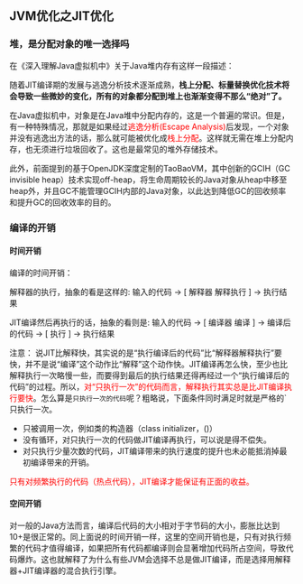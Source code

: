 ## JVM优化之JIT优化

### 堆，是分配对象的唯一选择吗

在《深入理解Java虚拟机中》关于Java堆内存有这样一段描述：

随着JIT编译期的发展与逃逸分析技术逐渐成熟，**栈上分配、标量替换优化技术将会导致一些微妙的变化，所有的对象都分配到堆上也渐渐变得不那么“绝对”了。**

在Java虚拟机中，对象是在Java堆中分配内存的，这是一个普遍的常识。但是，有一种特殊情况，那就是如果经过<font color = 'red'>逃逸分析(Escape Analysis)</font>后发现，一个对象并没有逃逸出方法的话，那么就可能被优化成<font color = 'red'>栈上分配</font>。这样就无需在堆上分配内存，也无须进行垃圾回收了。这也是最常见的堆外存储技术。

此外，前面提到的基于OpenJDK深度定制的TaoBaoVM，其中创新的GCIH（GC invisible heap）技术实现off-heap，将生命周期较长的Java对象从heap中移至heap外，并且GC不能管理GCIH内部的Java对象，以此达到降低GC的回收频率和提升GC的回收效率的目的。

### 编译的开销

#### 时间开销

编译的时间开销：

解释器的执行，抽象的看是这样的:
输入的代码 -> [ 解释器 解释执行 ] -> 执行结果

JIT编译然后再执行的话，抽象的看则是:
输入的代码 -> [ 编译器 编译 ] -> 编译后的代码 -> [ 执行 ] -> 执行结果

注意：
说JIT比解释快，其实说的是“执行编译后的代码”比“解释器解释执行”要快，并不是说“编译”这个动作比“解释”这个动作快。JIT编译再怎么快，至少也比解释执行一次略慢一些，而要得到最后的执行结果还得再经过一个“执行编译后的代码”的过程。所以，<font color = 'red'>对“只执行一次”的代码而言，解释执行其实总是比JIT编译执行要快</font>。怎么算是`只执行一次的代码`呢？粗略说，下面条件同时满足时就是严格的`只执行一次。

- 只被调用一次，例如类的构造器（class initializer，()）
- 没有循环，对只执行一次的代码做JIT编译再执行，可以说是得不偿失。
- 对只执行少量次数的代码，JIT编译带来的执行速度的提升也未必能抵消掉最初编译带来的开销。

<font color = 'red'>只有对频繁执行的代码（热点代码），JIT编译才能保证有正面的收益。</font>

#### 空间开销

对一般的Java方法而言，编译后代码的大小相对于字节码的大小，膨胀比达到10+是很正常的。同上面说的时间开销一样，这里的空间开销也是，只有对执行频繁的代码才值得编译，如果把所有代码都编译则会显著增加代码所占空间，导致代码爆炸。这也就解释了为什么有些JVM会选择不总是做JIT编译，而是选择用解释器+JIT编译器的混合执行引擎。

 
